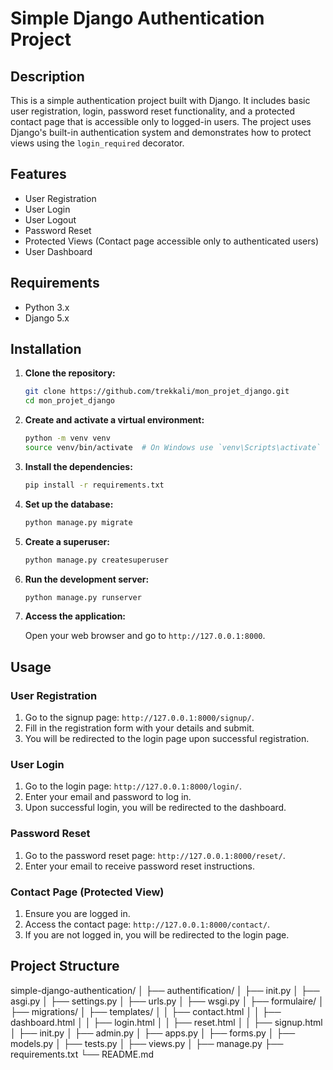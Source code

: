 # Simple Django Authentication Project

## Description

This is a simple authentication project built with Django. It includes basic user registration, login, password reset functionality, and a protected contact page that is accessible only to logged-in users. The project uses Django's built-in authentication system and demonstrates how to protect views using the `login_required` decorator.

## Features

- User Registration
- User Login
- User Logout
- Password Reset
- Protected Views (Contact page accessible only to authenticated users)
- User Dashboard

## Requirements

- Python 3.x
- Django 5.x

## Installation

1. **Clone the repository:**

    ```bash
    git clone https://github.com/trekkali/mon_projet_django.git
    cd mon_projet_django
    ```

2. **Create and activate a virtual environment:**

    ```bash
    python -m venv venv
    source venv/bin/activate  # On Windows use `venv\Scripts\activate`
    ```

3. **Install the dependencies:**

    ```bash
    pip install -r requirements.txt
    ```

4. **Set up the database:**

    ```bash
    python manage.py migrate
    ```

5. **Create a superuser:**

    ```bash
    python manage.py createsuperuser
    ```

6. **Run the development server:**

    ```bash
    python manage.py runserver
    ```

7. **Access the application:**

    Open your web browser and go to `http://127.0.0.1:8000`.

## Usage

### User Registration

1. Go to the signup page: `http://127.0.0.1:8000/signup/`.
2. Fill in the registration form with your details and submit.
3. You will be redirected to the login page upon successful registration.

### User Login

1. Go to the login page: `http://127.0.0.1:8000/login/`.
2. Enter your email and password to log in.
3. Upon successful login, you will be redirected to the dashboard.

### Password Reset

1. Go to the password reset page: `http://127.0.0.1:8000/reset/`.
2. Enter your email to receive password reset instructions.

### Contact Page (Protected View)

1. Ensure you are logged in.
2. Access the contact page: `http://127.0.0.1:8000/contact/`.
3. If you are not logged in, you will be redirected to the login page.

## Project Structure

simple-django-authentication/
│
├── authentification/
│ ├── init.py
│ ├── asgi.py
│ ├── settings.py
│ ├── urls.py
│ ├── wsgi.py
│
├── formulaire/
│ ├── migrations/
│ ├── templates/
│ │ ├── contact.html
│ │ ├── dashboard.html
│ │ ├── login.html
│ │ ├── reset.html
│ │ ├── signup.html
│ ├── init.py
│ ├── admin.py
│ ├── apps.py
│ ├── forms.py
│ ├── models.py
│ ├── tests.py
│ ├── views.py
│
├── manage.py
├── requirements.txt
└── README.md
